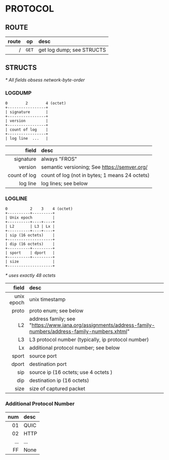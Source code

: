 # PROTOCOL

## ROUTE

|  route |  op   | desc                      |
|-------:|:-----:|:--------------------------|
|      / | `GET` | get log dump; see STRUCTS |

## STRUCTS

*\* All fields obsess network-byte-order*

### LOGDUMP

```
0        2        4 (octet)
+-----------------+
| signature       |
+-----------------+
| version         |
+-----------------+
| count of log    |
+-----------------+
| log line  ...   |
```

|        field | desc                                           |
|-------------:|:-----------------------------------------------|
|    signature | always "FROS"                                  |
|      version | semantic versioning; See https://semver.org/   |
| count of log | count of log (not in bytes; 1 means 24 octets) |
|     log line | log lines; see below                           |

### LOGLINE

```
0          2    3    4 (octet)   
+----------+---------+
| Unix epoch         |
+----------+----+----+
| L2       | L3 | Lx |
+----------+----+----+
| sip (16 octets)    |
+--------------------+
| dip (16 octets)    |
+----------+---------+
| sport    | dport   |
+----------+---------+
| size               |
+--------------------+
```

*\* uses exactly 48 octets*

|      field | desc                                                                                                       |
|-----------:|:-----------------------------------------------------------------------------------------------------------|
| unix epoch | unix timestamp                                                                                             |
|      proto | proto enum; see below                                                                                      |
|         L2 | address family; see "https://www.iana.org/assignments/address-family-numbers/address-family-numbers.xhtml" |
|         L3 | L3 protocol number (typically, ip protocol number)                                                         |
|         Lx | additional protocol number; see below                                                                      |
|      sport | source port                                                                                                |
|      dport | destination port                                                                                           |
|        sip | source ip (16 octets; use 4 octets )                                                                       |
|        dip | destination ip (16 octets)                                                                                 |
|       size | size of captured packet                                                                                    |

### Additional Protocol Number

| num | desc |
|----:|:-----|
|  01 | QUIC |
|  02 | HTTP |
| ... | ...  |
|  FF | None |
